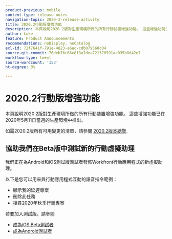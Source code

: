 ```yaml
---
product-previous: mobile
content-type: release-notes
navigation-topic: 2020-2-release-activity
title: 2020.2行動版增強功能
description: 本頁說明2020.2版對生產環境所做的所有行動裝置增強功能。 這些增強功能已在2020年5月11日當週的生產環境中推出。
author: Luke
feature: Product Announcements
recommendations: noDisplay, noCatalog
exl-id: 72f7641f-791e-4823-a6ac-cdb079560c04
source-git-commit: 76deb76c66e8f8a7dea721378591ae035b8d42e7
workflow-type: tm+mt
source-wordcount: '153'
ht-degree: 0%

---
```


# 2020.2行動版增強功能

本頁說明2020.2版對生產環境所做的所有行動裝置增強功能。 這些增強功能已在2020年5月11日當週的生產環境中推出。

如需2020.2版所有可用變更的清單，請參閱 [2020.2版本總覽](../../../product-announcements/product-releases/2020.2.-release-activity/2020.2-release-overview.md).

## 協助我們在Beta版中測試新的行動虛擬助理

我們正在為Android和iOS測試版測試者發佈Workfront行動應用程式的新虛擬助理。

以下是您可以用來與行動應用程式互動的語音指令範例：

* 顯示我的延遲專案
* 刪除此任務
* 搜尋2020年秋季行銷專案

若要加入測試版，請參閱

* [成為iOS Beta測試者](../../../workfront-basics/mobile-apps/using-the-workfront-mobile-app/ios-beta-tester.md)
* [成為Android測試者](../../../workfront-basics/mobile-apps/using-the-workfront-mobile-app/android-beta-tester.md)
